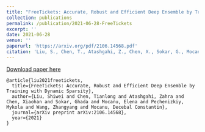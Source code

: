 ```yaml
---
title: "FreeTickets: Accurate, Robust and Efficient Deep Ensemble by Training with Dynamic Sparsity"
collection: publications
permalink: /publication/2021-06-28-FreeTickets
excerpt: ''
date: 2021-06-28
venue: ''
paperurl: 'https://arxiv.org/pdf/2106.14568.pdf'
citation: 'Liu, S., Chen, T., Atashgahi, Z., Chen, X., Sokar, G., Mocanu, E., ... & Mocanu, D. C. (2021). FreeTickets: Accurate, Robust and Efficient Deep Ensemble by Training with Dynamic Sparsity. arXiv preprint arXiv:2106.14568.'
---
```



[Download paper here](https://arxiv.org/pdf/2106.14568.pdf)

```
@article{liu2021freetickets,
  title={FreeTickets: Accurate, Robust and Efficient Deep Ensemble by Training with Dynamic Sparsity},
  author={Liu, Shiwei and Chen, Tianlong and Atashgahi, Zahra and Chen, Xiaohan and Sokar, Ghada and Mocanu, Elena and Pechenizkiy, Mykola and Wang, Zhangyang and Mocanu, Decebal Constantin},
  journal={arXiv preprint arXiv:2106.14568},
  year={2021}
}
```


